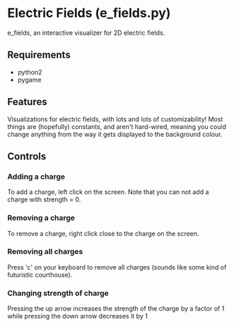 # Electric Fields (e_fields.py)

e_fields, an interactive visualizer for 2D electric fields.


## Requirements
- python2
- pygame


## Features

Visualizations for electric fields, with lots and lots of customizability! Most
things are (hopefully) constants, and aren't hard-wired, meaning you could
change anything from the way it gets displayed to the background colour.

## Controls

### Adding a charge

To add a charge, left click on the screen. Note that you can not add a charge
with strength = 0.


### Removing a charge

To remove a charge, right click close to the charge on the screen.


### Removing all charges

Press 'c' on your keyboard to remove all charges (sounds like some kind of
futuristic courthouse).


### Changing strength of charge

Pressing the up arrow increases the strength of the charge by a factor of 1
while pressing the down arrow decreases it by 1
